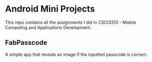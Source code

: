 # Android Mini Projects

This repo contains all the assignments I did in CSCI3310 - Mobile Computing and Applications Development. 

## FabPasscode

A simple app that reveals an image if the inputted passcode is correct.
